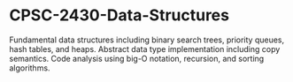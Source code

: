 # CPSC-2430-Data-Structures

Fundamental data structures including binary search trees, priority queues, hash tables, and heaps.  Abstract data type implementation including copy semantics.  Code analysis using big-O notation, recursion, and sorting algorithms. 
